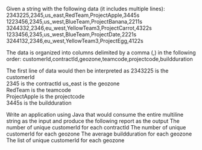 Given a string with the following data (it includes multiple lines): 
2343225,2345,us_east,RedTeam,ProjectApple,3445s 
1223456,2345,us_west,BlueTeam,ProjectBanana,2211s 
3244332,2346,eu_west,YellowTeam3,ProjectCarrot,4322s 
1233456,2345,us_west,BlueTeam,ProjectDate,2221s 
3244132,2346,eu_west,YellowTeam3,ProjectEgg,4122s 
 
The data is organized into columns delimited by a comma (,) in the following order: 
customerId,contractId,geozone,teamcode,projectcode,buildduration 
 
The first line of data would then be interpreted as 
2343225 is the customerId  
2345 is the contractId 
us_east is the geozone  
RedTeam is the teamcode  
ProjectApple is the projectcode  
3445s is the buildduration 
 
Write an application using Java that would consume the entire multiline string as the input 
and produce the following report as the output 
The number of unique customerId for each contractId 
The number of unique customerId for each geozone 
The average buildduration for each geozone 
The list of unique customerId for each geozone


